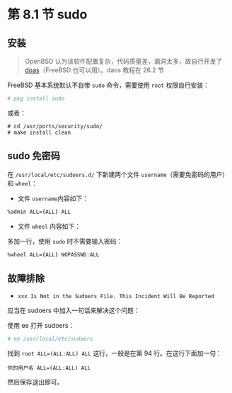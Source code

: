 # 第 8.1 节 sudo

## 安装

> OpenBSD 认为该软件配置复杂，代码质量差，漏洞太多，故自行开发了 [doas](https://man.openbsd.org/doas)（FreeBSD 也可以用）。daos 教程在 26.2 节

FreeBSD 基本系统默认不自带 `sudo` 命令，需要使用 `root` 权限自行安装：

```sh
# pkg install sudo
```

或者：


```
# cd /usr/ports/security/sudo/ 
# make install clean
```

## sudo 免密码

在 `/usr/local/etc/sudoers.d/` 下新建两个文件 `username`（需要免密码的用户）和 `wheel`：

- 文件 `username`内容如下：

```sh
%admin ALL=(ALL) ALL
```

- 文件 `wheel` 内容如下：

多加一行，使用 `sudo` 时不需要输入密码：

```sh
%wheel ALL=(ALL) NOPASSWD:ALL
```

## 故障排除

- `xxx Is Not in the Sudoers File. This Incident Will Be Reported`

应当在 sudoers 中加入一句话来解决这个问题：

使用 ee 打开 sudoers：

```sh
# ee /usr/local/etc/sudoers
```
找到 `root ALL=(ALL:ALL) ALL` 这行，一般是在第 94 行。在这行下面加一句：

```
你的用户名 ALL=(ALL:ALL) ALL
```
然后保存退出即可。
